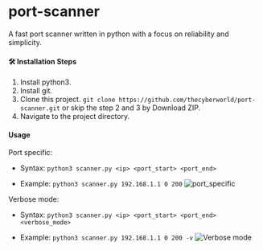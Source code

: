 # port-scanner
A fast port scanner written in python with a focus on reliability and simplicity. 

#### 🛠️ Installation Steps
1. Install python3.
2. Install git.
3. Clone this project.
    `git clone https://github.com/thecyberworld/port-scanner.git`
   or skip the step 2 and 3 by Download ZIP. 
4. Navigate to the project directory.

#### Usage
Port specific:
- Syntax: `python3 scanner.py <ip> <port_start> <port_end>`

- Example: `python3 scanner.py 192.168.1.1 0 200`
![port_specific](https://user-images.githubusercontent.com/44284877/179356857-4676e09e-48ac-4cb8-96e3-2fa910a15e9a.gif)

Verbose mode:
- Syntax: `python3 scanner.py <ip> <port_start> <port_end> <verbose_mode> `

- Example: `python3 scanner.py 192.168.1.1 0 200 -v`
![Verbose mode](https://user-images.githubusercontent.com/44284877/179357933-76ef587a-9f74-4ab7-b466-164ca4fce445.gif)

